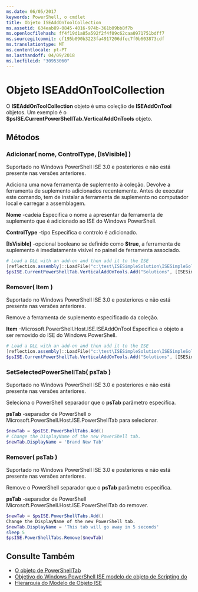 ```yaml
---
ms.date: 06/05/2017
keywords: PowerShell, o cmdlet
title: Objeto ISEAddOnToolCollection
ms.assetid: 634eab89-0845-4016-974b-361b09bb8f7b
ms.openlocfilehash: ff4f19d1a85a592f2f4f09c62caa0971751bdff7
ms.sourcegitcommit: cf195b090b3223fa4917206dfec7f0b603873cdf
ms.translationtype: MT
ms.contentlocale: pt-PT
ms.lasthandoff: 04/09/2018
ms.locfileid: "30953060"
---
```

# <a name="the-iseaddontoolcollection-object"></a>Objeto ISEAddOnToolCollection

O **ISEAddOnToolCollection** objeto é uma coleção de **ISEAddOnTool** objetos. Um exemplo é o **$psISE.CurrentPowerShellTab.VerticalAddOnTools** objeto.

## <a name="methods"></a>Métodos

### <a name="add-name-controltype-isvisible-"></a>Adicionar\( nome, ControlType, \[IsVisible\] \)

Suportado no Windows PowerShell ISE 3.0 e posteriores e não está presente nas versões anteriores.

Adiciona uma nova ferramenta de suplemento à coleção. Devolve a ferramenta de suplemento adicionados recentemente. Antes de executar este comando, tem de instalar a ferramenta de suplemento no computador local e carregar a assemblagem.

**Nome** -cadeia Especifica o nome a apresentar da ferramenta de suplemento que é adicionado ao ISE do Windows PowerShell.

**ControlType** -tipo Especifica o controlo é adicionado.

**\[IsVisible\]**  -opcional booleano se definido como **$true**, a ferramenta de suplemento é imediatamente visível no painel de ferramenta associado.

```powershell
# Load a DLL with an add-on and then add it to the ISE
[reflection.assembly]::LoadFile("c:\test\ISESimpleSolution\ISESimpleSolution.dll")
$psISE.CurrentPowerShellTab.VerticalAddOnTools.Add("Solutions", [ISESimpleSolution.Solution], $true)
```

### <a name="remove-item-"></a>Remover\( Item \)

Suportado no Windows PowerShell ISE 3.0 e posteriores e não está presente nas versões anteriores.

Remove a ferramenta de suplemento especificado da coleção.

**Item** -Microsoft.PowerShell.Host.ISE.ISEAddOnTool Especifica o objeto a ser removido do ISE do Windows PowerShell.

```powershell
# Load a DLL with an add-on and then add it to the ISE
[reflection.assembly]::LoadFile("c:\test\ISESimpleSolution\ISESimpleSolution.dll")
$psISE.CurrentPowerShellTab.VerticalAddOnTools.Add("Solutions", [ISESimpleSolution.Solution], $true)
```

### <a name="setselectedpowershelltab-pstab-"></a>SetSelectedPowerShellTab\( psTab \)

Suportado no Windows PowerShell ISE 3.0 e posteriores e não está presente nas versões anteriores.

Seleciona o PowerShell separador que o **psTab** parâmetro especifica.

**psTab** -separador de PowerShell o Microsoft.PowerShell.Host.ISE.PowerShellTab para selecionar.

```powershell
$newTab = $psISE.PowerShellTabs.Add()
# Change the DisplayName of the new PowerShell tab.
$newTab.DisplayName = 'Brand New Tab'
```

### <a name="remove-pstab-"></a>Remover\( psTab \)

Suportado no Windows PowerShell ISE 3.0 e posteriores e não está presente nas versões anteriores.

Remove o PowerShell separador que o **psTab** parâmetro especifica.

**psTab** -separador de PowerShell Microsoft.PowerShell.Host.ISE.PowerShellTab do remover.

```powershell
$newTab = $psISE.PowerShellTabs.Add()
Change the DisplayName of the new PowerShell tab.
$newTab.DisplayName = 'This tab will go away in 5 seconds'
sleep 5
$psISE.PowerShellTabs.Remove($newTab)
```

## <a name="see-also"></a>Consulte Também

- [O objeto de PowerShellTab](The-PowerShellTab-Object.md)
- [Objetivo do Windows PowerShell ISE modelo de objeto de Scripting do](Purpose-of-the-Windows-PowerShell-ISE-Scripting-Object-Model.md)
- [Hierarquia do Modelo de Objeto ISE](The-ISE-Object-Model-Hierarchy.md)